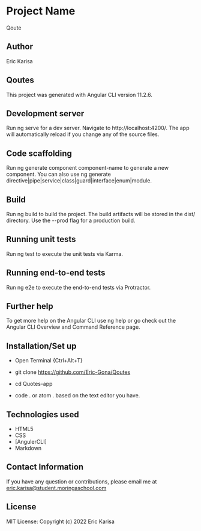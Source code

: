 # Project Name
Qoute

## Author
Eric Karisa

## Qoutes
This project was generated with Angular CLI version 11.2.6.

## Development server
Run ng serve for a dev server. Navigate to http://localhost:4200/. The app will automatically reload if you change any of the source files.

## Code scaffolding
Run ng generate component component-name to generate a new component. You can also use ng generate directive|pipe|service|class|guard|interface|enum|module.

## Build
Run ng build to build the project. The build artifacts will be stored in the dist/ directory. Use the --prod flag for a production build.

## Running unit tests
Run ng test to execute the unit tests via Karma.

## Running end-to-end tests
Run ng e2e to execute the end-to-end tests via Protractor.

## Further help
To get more help on the Angular CLI use ng help or go check out the Angular CLI Overview and Command Reference page.

## Installation/Set up
- Open Terminal {Ctrl+Alt+T}

- git clone https://github.com/Eric-Gona/Qoutes

- cd Quotes-app

- code . or atom . based on the text editor you have.

## Technologies used
+ HTML5
+ CSS
+ [AngulerCLI]
+ Markdown

## Contact Information
If you have any question or contributions, please email me at eric.karisa@student.moringaschool.com

## License
MIT License: Copyright (c) 2022 Eric Karisa